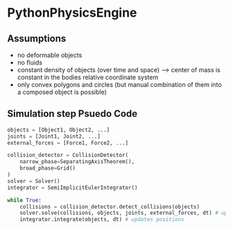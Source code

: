 # PythonPhysicsEngine
## Assumptions
- no deformable objects
- no fluids
- constant density of objects (over time and space) --> center of mass is constant in the bodies relative coordinate system
- only convex polygons and circles (but manual combination of them into a composed object is possible)

## Simulation step Psuedo Code
```python
objects = [Object1, Object2, ...]
joints = [Joint1, Joint2, ...]
external_forces = [Force1, Force2, ...]

collision_detector = CollisionDetector(
    narrow_phase=SeparatingAxisTheorem(),
    broad_phase=Grid()
)
solver = Solver()
integrator = SemiImplicitEulerIntegrator()

while True:
    collisions = collision_detector.detect_collisions(objects)
    solver.solve(collisions, objects, joints, external_forces, dt) # updates velocities (and positions)
    integrator.integrate(objects, dt) # updates positions
```

